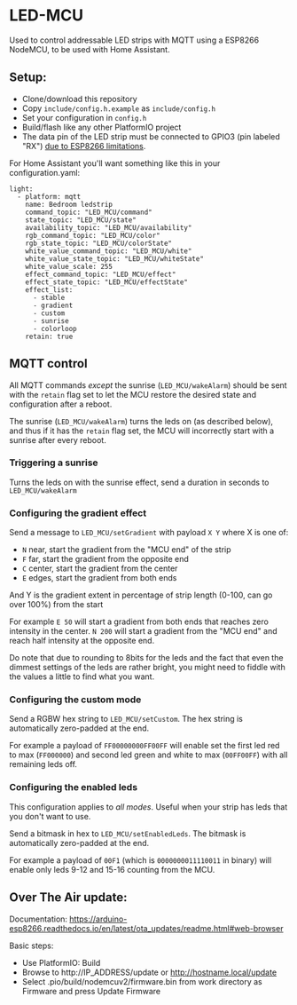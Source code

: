 # LED-MCU

Used to control addressable LED strips with MQTT using a ESP8266 NodeMCU, to be used with Home Assistant.

## Setup:

- Clone/download this repository
- Copy `include/config.h.example` as `include/config.h`
- Set your configuration in `config.h`
- Build/flash like any other PlatformIO project
- The data pin of the LED strip must be connected to GPIO3 (pin labeled "RX") [due to ESP8266 limitations](https://github.com/Makuna/NeoPixelBus/wiki/ESP8266-NeoMethods).

For Home Assistant you'll want something like this in your configuration.yaml:

```
light:
  - platform: mqtt
    name: Bedroom ledstrip
    command_topic: "LED_MCU/command"
    state_topic: "LED_MCU/state"
    availability_topic: "LED_MCU/availability"
    rgb_command_topic: "LED_MCU/color"
    rgb_state_topic: "LED_MCU/colorState"
    white_value_command_topic: "LED_MCU/white"
    white_value_state_topic: "LED_MCU/whiteState"
    white_value_scale: 255
    effect_command_topic: "LED_MCU/effect"
    effect_state_topic: "LED_MCU/effectState"
    effect_list: 
      - stable
      - gradient
      - custom
      - sunrise
      - colorloop
    retain: true
```

## MQTT control

All MQTT commands *except* the sunrise (`LED_MCU/wakeAlarm`) should be sent with the `retain` flag set to let the MCU restore the desired state and configuration after a reboot.

The sunrise (`LED_MCU/wakeAlarm`) turns the leds on (as described below), and thus if it has the `retain` flag set, the MCU will incorrectly start with a sunrise after every reboot.

### Triggering a sunrise

Turns the leds on with the sunrise effect, send a duration in seconds to `LED_MCU/wakeAlarm`

### Configuring the gradient effect

Send a message to `LED_MCU/setGradient` with payload `X Y` where X is one of:

- `N` near, start the gradient from the "MCU end" of the strip
- `F` far, start the gradient from the opposite end
- `C` center, start the gradient from the center
- `E` edges, start the gradient from both ends

And Y is the gradient extent in percentage of strip length (0-100, can go over 100%) from the start

For example `E 50` will start a gradient from both ends that reaches zero intensity in the center. `N 200` will start a gradient from the "MCU end" and reach half intensity at the opposite end.

Do note that due to rounding to 8bits for the leds and the fact that even the dimmest settings of the leds are rather bright, you might need to fiddle with the values a little to find what you want.

### Configuring the custom mode

Send a RGBW hex string to `LED_MCU/setCustom`. The hex string is automatically zero-padded at the end.

For example a payload of `FF00000000FF00FF` will enable set the first led red to max (`FF000000`) and second led green and white to max (`00FF00FF`) with all remaining leds off.

### Configuring the enabled leds

This configuration applies to *all modes*. Useful when your strip has leds that you don't want to use.

Send a bitmask in hex to `LED_MCU/setEnabledLeds`. The bitmask is automatically zero-padded at the end.

For example a payload of `00F1` (which is `0000000011110011` in binary) will enable only leds 9-12 and 15-16 counting from the MCU.

## Over The Air update:

Documentation: https://arduino-esp8266.readthedocs.io/en/latest/ota_updates/readme.html#web-browser

Basic steps:

- Use PlatformIO: Build
- Browse to http://IP_ADDRESS/update or http://hostname.local/update
- Select .pio/build/nodemcuv2/firmware.bin from work directory as Firmware and press Update Firmware
